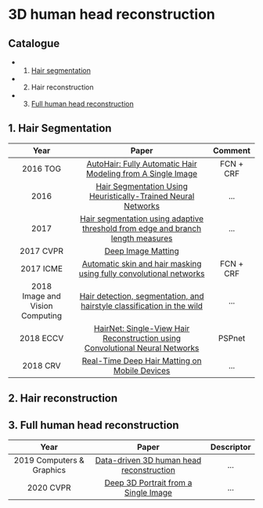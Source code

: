 # 3D human head reconstruction

## Catalogue
* 1. [Hair segmentation](https://github.com/Qingcsai/awesome-3D-Human-Head-Reconstruction/blob/master/readme.md#1-hair-segmentation)
* 2. Hair reconstruction
* 3. [Full human head reconstruction](https://github.com/Qingcsai/awesome-3D-Human-Head-Reconstruction#3-full-human-head-reconstruction)

## 1. Hair Segmentation

Year|Paper| Comment
:---:|:---:|:---:
2016 TOG|[AutoHair: Fully Automatic Hair Modeling from A Single Image](http://eprints.whiterose.ac.uk/134268/)|FCN + CRF
2016|[Hair Segmentation Using Heuristically-Trained Neural Networks](https://ieeexplore.ieee.org/stamp/stamp.jsp?tp=&arnumber=7592406)|...
2017|[Hair segmentation using adaptive threshold from edge and branch length measures](https://www.sciencedirect.com/science/article/pii/S0010482517302792)|...
2017 CVPR|[Deep Image Matting](http://openaccess.thecvf.com/content_cvpr_2017/html/Xu_Deep_Image_Matting_CVPR_2017_paper.html)|
2017 ICME|[Automatic skin and hair masking using fully convolutional networks](https://ieeexplore.ieee.org/abstract/document/8019339)|FCN + CRF
2018<br>Image and Vision Computing|[Hair detection, segmentation, and hairstyle classification in the wild](https://www.sciencedirect.com/science/article/pii/S0262885618300143)|...
2018 ECCV|[HairNet: Single-View Hair Reconstruction using Convolutional Neural Networks](http://openaccess.thecvf.com/content_ECCV_2018/html/Yi_Zhou_Single-view_Hair_Reconstruction_ECCV_2018_paper.html)|PSPnet
2018 CRV|[Real-Time Deep Hair Matting on Mobile Devices](https://ieeexplore.ieee.org/abstract/document/8575729)|...

## 2. Hair reconstruction


## 3. Full human head reconstruction

Year|Paper|Descriptor
:---:|:---:|:---:
2019 Computers & Graphics | [Data-driven 3D human head reconstruction](https://www.sciencedirect.com/science/article/abs/pii/S0097849319300317)| ...
2020 CVPR |[Deep 3D Portrait from a Single Image](https://arxiv.org/abs/2004.11598)|...




